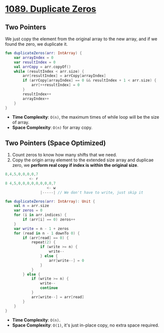 # [1089. Duplicate Zeros](https://leetcode.com/problems/duplicate-zeros/)

## Two Pointers
We just copy the element from the original array to the new array, and if we found the zero, we duplicate it.
```kotlin
fun duplicateZeros(arr: IntArray) {
    var arrayIndex = 0
    var resultIndex = 0
    val arrCopy = arr.copyOf()
    while (resultIndex < arr.size) {
        arr[resultIndex] = arrCopy[arrayIndex]
        if (arrCopy[arrayIndex] == 0 && resultIndex + 1 < arr.size) {
            arr[++resultIndex] = 0
        }
        resultIndex++
        arrayIndex++
    }
}
```

* **Time Complexity**: `O(n)`, the maximum times of while loop will be the size of array.
* **Space Complexity**: `O(n)` for array copy.

## Two Pointers (Space Optimized)
1. Count zeros to know how many shifts that we need.
2. Copy the origin array element to the extended size array and duplicae zero, we **perform real copy if index is within the original size**.

```js
8,4,5,0,0,0,0,7
           <- r
8 4,5,0,0,0,0,0,0,0,0,7
                   <- w
                |-----| // We don't have to write, just skip it
```

```kotlin
fun duplicateZeros(arr: IntArray): Unit {
    val n = arr.size
    var zeros = 0
    for (i in arr.indices) {
        if (arr[i] == 0) zeros++
    }
    var write = n - 1 + zeros
    for (read in n - 1 downTo 0) {
        if (arr[read] == 0) {
            repeat(2) {
                if (write >= n) {
                    write--
                } else {
                    arr[write--] = 0
                }
            }
        } else {
            if (write >= n) {
                write--
                continue
            }
            arr[write--] = arr[read]
        }
    }
}
```

* **Time Complexity**: `O(n)`.
* **Space Complexity**: `O(1)`, it's just in-place copy, no extra space required.